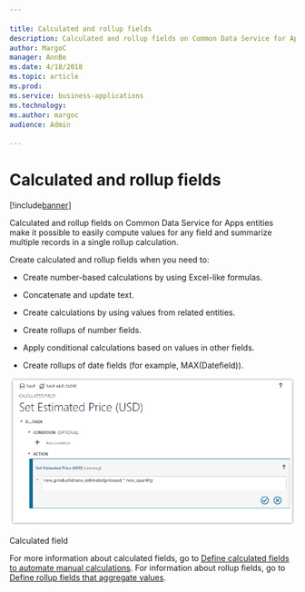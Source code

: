 ```yaml
---

title: Calculated and rollup fields
description: Calculated and rollup fields on Common Data Service for Apps entities make it possible to easily compute values for any field and summarize multiple records in a single rollup calculation.
author: MargoC
manager: AnnBe
ms.date: 4/18/2018
ms.topic: article
ms.prod: 
ms.service: business-applications
ms.technology: 
ms.author: margoc
audience: Admin

---
```

#  Calculated and rollup fields




[!include[banner](../../../includes/banner.md)]

Calculated and rollup fields on Common Data Service for Apps entities make it
possible to easily compute values for any field and summarize multiple records
in a single rollup calculation.

Create calculated and rollup fields when you need to:

-   Create number-based calculations by using Excel-like formulas.

-   Concatenate and update text.

-   Create calculations by using values from related entities.

-   Create rollups of number fields.

-   Apply conditional calculations based on values in other fields.

-   Create rollups of date fields (for example, MAX(Datefield)).

![A screenshot of a calculated field](media/calculated-rollup-fields-1.png "A screenshot of a calculated field")
<!-- Picture 13 -->


Calculated field

For more information about calculated fields, go to [Define calculated fields to
automate manual
calculations](https://docs.microsoft.com/en-us/dynamics365/customer-engagement/customize/create-business-rules-recommendations-apply-logic-form).
For information about rollup fields, go to [Define rollup fields that aggregate
values](https://docs.microsoft.com/en-us/dynamics365/customer-engagement/customize/create-business-rules-recommendations-apply-logic-form).
